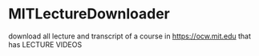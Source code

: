 # MITLectureDownloader
download all lecture and transcript of a course in https://ocw.mit.edu  that has LECTURE VIDEOS 
